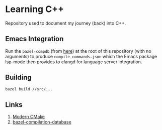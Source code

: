 # Learning C++

Repository used to document my journey (back) into C++.

## Emacs Integration

Run the `bazel-compdb` (from [here][02]) at the root of this repository
(with no arguments) to produce `compile_commands.json` which the Emacs
package lsp-mode then provides to clangd for language server integration.

## Building

```bash
bazel build //src/...
```

## Links

1. [Modern CMake][01]
2. [bazel-compilation-database][02]

<!-- Links -->

[01]: https://cliutils.gitlab.io/modern-cmake
[02]: https://github.com/grailbio/bazel-compilation-database
